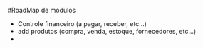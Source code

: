 #RoadMap de módulos

- Controle financeiro (a pagar, receber, etc...)
- add produtos (compra, venda, estoque, fornecedores, etc...)
- 